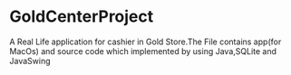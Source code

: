 # GoldCenterProject
A Real Life application for cashier in Gold Store.The File contains app(for MacOs) and source code which implemented by using Java,SQLite and JavaSwing
